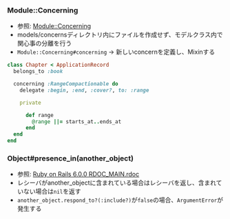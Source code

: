 ### Module::Concerning
- 参照: [Module::Concerning](https://api.rubyonrails.org/v4.1.0/classes/Module/Concerning.html#method-i-concerning)
- models/concernsディレクトリ内にファイルを作成せず、モデルクラス内で関心事の分離を行う
- `Module::Concerning#concerning` -> 新しいconcernを定義し、Mixinする
```ruby
class Chapter < ApplicationRecord
  belongs_to :book

  concerning :RangeCompactionable do
    delegate :begin, :end, :cover?, to: :range

    private

      def range
        @range ||= starts_at..ends_at
      end
  end
end
```

### Object#presence_in(another_object)
- 参照: [Ruby on Rails 6.0.0 RDOC_MAIN.rdoc](https://api.rubyonrails.org/)
- レシーバがanother_objectに含まれている場合はレシーバを返し、含まれていない場合は`nil`を返す
- `another_object.respond_to?(:include?)`が`false`の場合、`ArgumentError`が発生する
